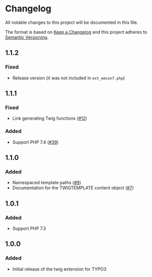# Changelog
All notable changes to this project will be documented in this file.

The format is based on [Keep a Changelog](http://keepachangelog.com/en/1.0.0/)
and this project adheres to [Semantic Versioning](http://semver.org/spec/v2.0.0.html).

## 1.1.2

### Fixed

* Release version (it was not included in `ext_emconf.php`)

## 1.1.1

### Fixed

* Link generating Twig functions ([#12](https://github.com/cvc-digital/typo3-twig/pull/12))

### Added

* Support PHP 7.4 ([#39](https://github.com/cvc-digital/typo3-twig/pull/39))

## 1.1.0

### Added

* Namespaced template paths ([#9](https://github.com/cvc-digital/typo3-twig/pull/9))
* Documentation for the TWIGTEMPLATE content object ([#7](https://github.com/cvc-digital/typo3-twig/pull/7))

## 1.0.1

### Added
* Support PHP 7.3

## 1.0.0

### Added
* Initial release of the twig extension for TYPO3
